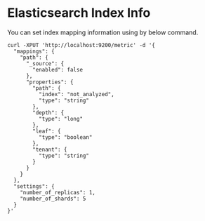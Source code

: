 # Elasticsearch Index Info

You can set index mapping information using by below command.

```
curl -XPUT 'http://localhost:9200/metric' -d '{
  "mappings": {
    "path": {
      "_source": {
        "enabled": false
      },
      "properties": {
        "path": {
          "index": "not_analyzed",
          "type": "string"
        },
        "depth": {
          "type": "long"
        },
        "leaf": {
          "type": "boolean"
        },
        "tenant": {
          "type": "string"
        }
      }
    }
  },
  "settings": {
    "number_of_replicas": 1,
    "number_of_shards": 5
  }
}'
```